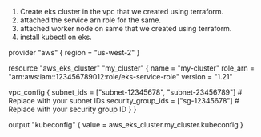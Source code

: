 1) Create eks cluster in the vpc that we created using terraform.
2) attached the service arn role for the same.
3) attached worker node on same that we created using terraform.
4) install kubectl on eks.

provider "aws" {
  region = "us-west-2"
}

resource "aws_eks_cluster" "my_cluster" {
  name     = "my-cluster"
  role_arn = "arn:aws:iam::123456789012:role/eks-service-role"
  version  = "1.21"

  vpc_config {
    subnet_ids         = ["subnet-12345678", "subnet-23456789"] # Replace with your subnet IDs
    security_group_ids = ["sg-12345678"] # Replace with your security group ID
  }
}

output "kubeconfig" {
  value = aws_eks_cluster.my_cluster.kubeconfig
}
